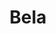 ---
layout: product-page
section_id: products
hero-image: hero-1.jpg
title: Bela
permalink: /products/bela
--- 